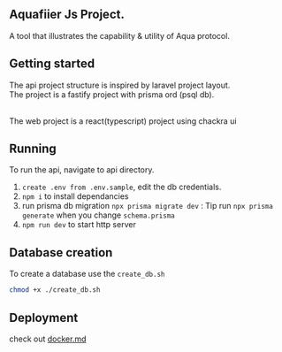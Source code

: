## Aquafiier Js Project.
A tool that illustrates the capability & utility of Aqua protocol.

## Getting started 
The api project structure is inspired by laravel project layout.<br/> The project is a fastify project with prisma ord (psql db).<br/><br/>

The web project is a react(typescript) project using chackra ui


## Running 
To run the api, navigate to api directory.
1. `create .env from .env.sample`, edit the db credentials.
2. `npm i` to install dependancies
3. run prisma db migration `npx prisma migrate dev` : Tip run `npx prisma generate` when you change `schema.prisma`
4. `npm run dev` to start http server

## Database creation

To create a database use the `create_db.sh`

```bash
chmod +x ./create_db.sh
```

## Deployment
check out [docker.md](./docker.md)



